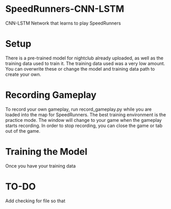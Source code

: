 # SpeedRunners-CNN-LSTM

CNN-LSTM Network that learns to play SpeedRunners


# Setup

There is a pre-trained model for nightclub already uploaded, as well as the training data used to train it. The training data used was a very low amount. You can overwrite these or change the model and training data path to create your own.


# Recording Gameplay

To record your own gameplay, run record_gameplay.py while you are loaded into the map for SpeedRunners. The best training environment is the practice mode. The window will change to your game when the gameplay starts recording. In order to stop recording, you can close the game or tab out of the game.


# Training the Model

Once you have your training data


# TO-DO

Add checking for file so that
